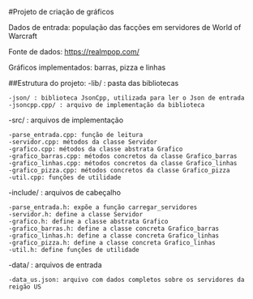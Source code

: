 #Projeto de criação de gráficos

Dados de entrada: população das facções em servidores de World of Warcraft

Fonte de dados: https://realmpop.com/

Gráficos implementados: barras, pizza e linhas

##Estrutura do projeto:
-lib/ : pasta das bibliotecas

    -json/ : biblioteca JsonCpp, utilizada para ler o Json de entrada
    -jsoncpp.cpp/ : arquivo de implementação da biblioteca

-src/ : arquivos de implementação

    -parse_entrada.cpp: função de leitura
    -servidor.cpp: métodos da classe Servidor
    -grafico.cpp: métodos da classe abstrata Grafico
    -grafico_barras.cpp: métodos concretos da classe Grafico_barras
    -grafico_linhas.cpp: métodos concretos da classe Grafico_linhas
    -grafico_pizza.cpp: métodos concretos da classe Grafico_pizza
    -util.cpp: funções de utilidade

-include/ : arquivos de cabeçalho

    -parse_entrada.h: expõe a função carregar_servidores
    -servidor.h: define a classe Servidor
    -grafico.h: define a classe abstrata Grafico
    -grafico_barras.h: define a classe concreta Grafico_barras
    -grafico_linhas.h: define a classe concreta Grafico_linhas
    -grafico_pizza.h: define a classe concreta Grafico_linhas
    -util.h: define funções de utilidade

-data/ : arquivos de entrada

    -data_us.json: arquivo com dados completos sobre os servidores da reigão US
